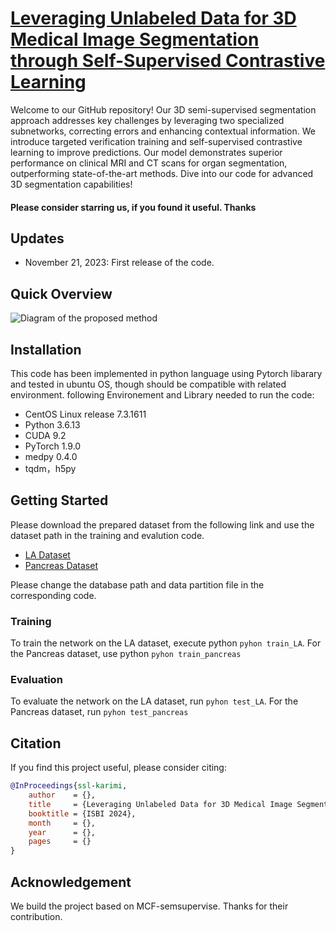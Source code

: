 # [Leveraging Unlabeled Data for 3D Medical Image Segmentation through Self-Supervised Contrastive Learning](https://arxiv.org/abs/2311.12617)
Welcome to our GitHub repository! Our 3D semi-supervised segmentation approach addresses key challenges by leveraging two specialized subnetworks, correcting errors and enhancing contextual information. We introduce targeted verification training and self-supervised contrastive learning to improve predictions. Our model demonstrates superior performance on clinical MRI and CT scans for organ segmentation, outperforming state-of-the-art methods. Dive into our code for advanced 3D segmentation capabilities!

#### Please consider starring us, if you found it useful. Thanks

## Updates
- November 21, 2023: First release of the code.

## Quick Overview
![Diagram of the proposed method](https://github.com/xmindflow/SSL-contrastive/blob/main/images/ssl-contrastive.png)


## Installation
This code has been implemented in python language using Pytorch libarary and tested in ubuntu OS, though should be compatible with related environment. following Environement and Library needed to run the code:
* CentOS Linux release 7.3.1611
* Python 3.6.13
* CUDA 9.2
* PyTorch 1.9.0
* medpy 0.4.0
* tqdm，h5py

## Getting Started
Please download the prepared dataset from the following link and use the dataset path in the training and evalution code.
* [LA Dataset](https://drive.google.com/drive/folders/1_LObmdkxeERWZrAzXDOhOJ0ikNEm0l_l)
* [Pancreas Dataset](https://drive.google.com/drive/folders/1kQX8z34kF62ZF_1-DqFpIosB4zDThvPz)

Please change the database path and data partition file in the corresponding code.

### Training
To train the network on the LA dataset, execute python `pyhon train_LA`. For the Pancreas dataset, use python `pyhon train_pancreas`
### Evaluation
To evaluate the network on the LA dataset, run `pyhon test_LA`. For the Pancreas dataset, run `pyhon test_pancreas`



## Citation
If you find this project useful, please consider citing:

```bibtex
@InProceedings{ssl-karimi,
    author    = {},
    title     = {Leveraging Unlabeled Data for 3D Medical Image Segmentation through Self-Supervised Contrastive Learning},
    booktitle = {ISBI 2024},
    month     = {},
    year      = {},
    pages     = {}
}
```
## Acknowledgement

We build the project based on MCF-semsupervise.
Thanks for their contribution.


